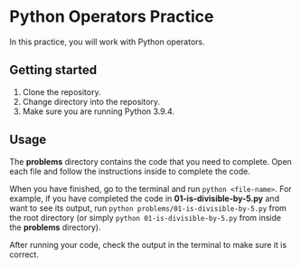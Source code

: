# Python Operators Practice

In this practice, you will work with Python operators.

## Getting started

1. Clone the repository.
2. Change directory into the repository.
3. Make sure you are running Python 3.9.4.

## Usage

The __problems__ directory contains the code that you need to complete. Open
each file and follow the instructions inside to complete the code.

When you have finished, go to the terminal and run `python <file-name>`. For
example, if you have completed the code in __01-is-divisible-by-5.py__ and want
to see its output, run `python problems/01-is-divisible-by-5.py` from the root
directory (or simply `python 01-is-divisible-by-5.py` from inside the
__problems__ directory).

After running your code, check the output in the terminal to make sure it is
correct.
